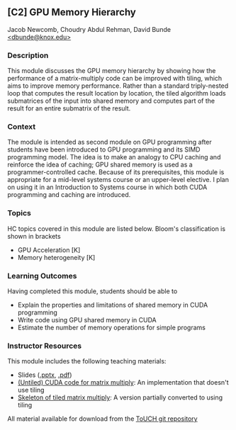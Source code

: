## [C2] GPU Memory Hierarchy 
Jacob Newcomb,
Choudry Abdul Rehman,
David Bunde [\<dbunde@knox.edu\>](mailto:dbunde@knox.edu)

### Description

This module discusses the GPU memory hierarchy by showing how the
performance of a matrix-multiply code can be improved with tiling,
which aims to improve memory performance.
Rather than a standard triply-nested loop that computes the result
location by location, the tiled algorithm loads submatrices of the
input into shared memory and computes part of the result for an entire
submatrix of the result.

### Context

The module is intended as second module on GPU programming after
students have been introduced to GPU programming and its SIMD
programming model.
The idea is to make an analogy to CPU caching and reinforce the idea
of caching; GPU shared memory is used as a programmer-controlled cache.
Because of its prerequisites, this module is appropriate for a
mid-level systems course or an upper-level elective.
I plan on using it in an Introduction to Systems course in which both
CUDA programming and caching are introduced.

### Topics

HC topics covered in this module are listed below. Bloom's
classification is shown in brackets 

  * GPU Acceleration [K]
  * Memory heterogeneity [K]

### Learning Outcomes

Having completed this module, students should be able to 

  * Explain the properties and limitations of shared memory in CUDA
    programming
  * Write code using GPU shared memory in CUDA 
  * Estimate the number of memory operations for simple programs

### Instructor Resources

This module includes the following teaching materials:

  * Slides ([.pptx](./lecture_slides.pptx), [.pdf](./lecture_slides.pdf))
  * [(Untiled) CUDA code for matrix multiply](./matrix_multiply.cu):
    An implementation that doesn't use tiling
  * [Skeleton of tiled matrix multiply](./incomplete_tiled_matrix_mult.cu): 
    A version partially converted to using tiling

All material available for download from the [ToUCH git repository](https://github.com/TeachingUndergradsCHC/modules.git)  



